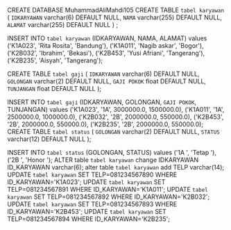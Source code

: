 CREATE DATABASE MuhammadAliMahdi105
CREATE TABLE `tabel karyawan` (
 `IDKARYAWAN` varchar(6) DEFAULT NULL,
 `NAMA` varchar(255) DEFAULT NULL,
 `ALAMAT` varchar(255) DEFAULT NULL
 ) ;
 
INSERT INTO `tabel karyawan` (IDKARYAWAN, NAMA, ALAMAT) 
values
('K1A023', 'Rita Rosita', 'Bandung'),
('K1A011', 'Nagib askar', 'Bogor'),
('K2B032', 'Ibrahim', 'Bekasi'),
('K2B453', 'Yusi Afriani', 'Tangerang'),
('K2B235', 'Aisyah', 'Tangerang');

CREATE TABLE `tabel gaji` (
 `IDKARYAWAN` varchar(6) DEFAULT NULL,
 `GOLONGAN` varchar(2) DEFAULT NULL,
 `GAJI POKOK` float DEFAULT NULL,
 `TUNJANGAN` float DEFAULT NULL
);

INSERT INTO `tabel gaji` (IDKARYAWAN, GOLONGAN, `GAJI POKOK`, TUNJANGAN) 
values
('K1A023', '1A', 3000000.0, 1500000.0),
('K1A011', '1A', 2500000.0, 1000000.0),
('K2B032', '2B', 2000000.0, 550000.0),
('K2B453', '2B', 2000000.0, 550000.0),
('K2B235', '2B', 2000000.0, 550000.0);
CREATE TABLE `tabel status` (
 `GOLONGAN` varchar(2) DEFAULT NULL,
 `STATUS` varchar(12) DEFAULT NULL
);

INSERT INTO `tabel status` (GOLONGAN, STATUS) 
values
('1A ', 'Tetap '),
('2B ', 'Honor ');
ALTER table `tabel karyawan` change IDKARYAWAN ID_KARYAWAN varchar(6);
alter table `tabel karyawan` add TELP varchar(14);
UPDATE `tabel karyawan` 
SET TELP=081234567890
WHERE ID_KARYAWAN='K1A023';
UPDATE `tabel karyawan` 
SET TELP=081234567891
WHERE ID_KARYAWAN='K1A011';
UPDATE `tabel karyawan` 
SET TELP=081234567892
WHERE ID_KARYAWAN='K2B032';
UPDATE `tabel karyawan` 
SET TELP=081234567893
WHERE ID_KARYAWAN='K2B453';
UPDATE `tabel karyawan` 
SET TELP=081234567894
WHERE ID_KARYAWAN='K2B235';
